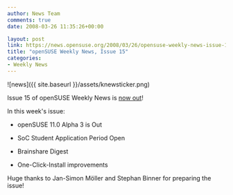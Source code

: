 ```yaml
---
author: News Team
comments: true
date: 2008-03-26 11:35:26+00:00

layout: post
link: https://news.opensuse.org/2008/03/26/opensuse-weekly-news-issue-15/
title: "openSUSE Weekly News, Issue 15"
categories:
- Weekly News
---
```



![news]({{ site.baseurl }}/assets/knewsticker.png)

Issue 15 of openSUSE Weekly News is [now out](http://en.opensuse.org/OpenSUSE_Weekly_News/15)!

In this week's issue:



	
  * openSUSE 11.0 Alpha 3 is Out


	
  * SoC Student Application Period Open


	
  * Brainshare Digest


	
  * One-Click-Install improvements 



Huge thanks to Jan-Simon Möller and Stephan Binner for preparing the issue!		
